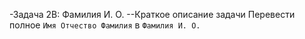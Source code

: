 -Задача 2B: Фамилия И. О.
--Краткое описание задачи
Перевести полное `Имя Отчество Фамилия` в `Фамилия И. О.`